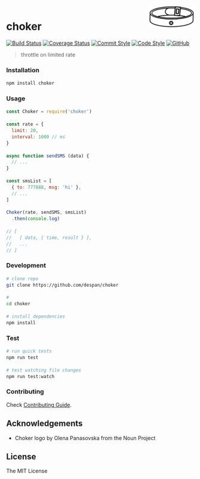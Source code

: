 <img src="logo.png" align="right" height="60px"/>
<img align="right" width="0" height="48px" hspace="10"/>

# choker

[![Build Status](https://travis-ci.org/despan/choker.svg?branch=master)](https://travis-ci.org/despan/choker)
[![Coverage Status](https://coveralls.io/repos/github/despan/choker/badge.svg?branch=master)](https://coveralls.io/github/despan/choker?branch=master)
[![Commit Style](https://img.shields.io/badge/commits-conventional-green.svg)](https://conventionalcommits.org)
[![Code Style](https://img.shields.io/badge/code%20style-standard-green.svg)](http://standardjs.com)
[![GitHub](https://img.shields.io/github/license/despan/choker)](/LICENSE)

> throttle on limited rate

### Installation

```sh
npm install choker
```

### Usage

```js
const Choker = require('choker')

const rate = {
  limit: 20,
  interval: 1000 // ms
}

async function sendSMS (data) {
  // ...
}

const smsList = [
  { to: 777888, msg: 'hi' },
  // ...
]

Choker(rate, sendSMS, smsList)
  .then(console.log)

// [
//   [ data, { time, result } ],
//   ...
// ]
```

### Development

```sh
# clone repo
git clone https://github.com/despan/choker

#
cd choker

# install dependencies
npm install
```

### Test

```sh
# run quick tests
npm run test

# test watching file changes
npm run test:watch
```

### Contributing

Check [Contributing Guide](/CONTRIBUTING.md).

## Acknowledgements

- Choker logo by Olena Panasovska from the Noun Project

## License

The MIT License
